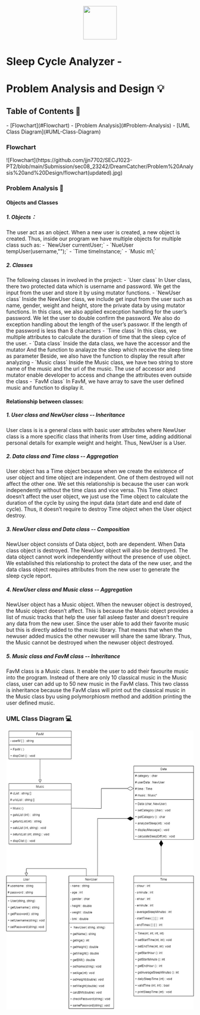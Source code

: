<p align="center">
  <img src="." width="90" height="90">
</p>

<h1>Sleep Cycle Analyzer - </h1>
<h1>Problem Analysis and Design 💡</h1>
<h2>Table of Contents 🧾 </h2>
- [Flowchart](#Flowchart)
- [Problem Analysis](#Problem-Analysis)
- [UML Class Diagram](#UML-Class-Diagram)

<h3>Flowchart</h3>
![Flowchart](https://github.com/jjn7702/SECJ1023-PT2/blob/main/Submission/sec08_23242/DreamCatcher/Problem%20Analysis%20and%20Design/flowchart(updated).jpg)

<h3>Problem Analysis 📝 </h3>
<h4>Objects and Classes</h4>
<h5> 1. Objects：</h5>
  The user act as an object. When a new user is created, a new object is created. Thus, inside our program we have multiple objects for multiple class such as:
  - `NewUser currentUser;`
  - `NueUser tempUser(username,"");`
  - `Time timeInstance;`
  - `Music m1;`

<h5> 2. Classes </h5>
  The following classes in involved in the project:
  - `User class`
    In User class, there two protected data which is username and password. We get the input from the user and store it by using mutator functions. 
  - `NewUser class`
    Inside the NewUser class, we include get input from the user such as name, gender, weight and height, store the private data by  using mutator functions.
    In this class, we also applied excecption handling for the user’s password. We let the user to double confirm the password.
    We also do exception handling about the length of the user’s passwor.  If the length of the password is less than 8 characters 
  - `Time class`
    In this class, we multiple attributes to calculate the duration of time that the sleep cylce of the user. 
  - `Data class`
    Inside the data class, we have the accessor and the mutator
    And the function to analayze the sleep which receive the sleep time as parameter
    Beside, we also have the function to display the result after analyzing 
  - `Music class`
    Inside the Music class, we have two string to store name of the music and the url of the music.
    The use of accessor and mutator enable developer to access and change the attributes even outside the class 
  - `FavM class`
    In FavM, we have array to save the user defined music and function to display it.

<h4> Relationship between classes: </h4>
<h5>1. User class and NewUser class -- Inheritance</h5>
User class is is a general class with basic user attributes where NewUser class is a more specific class that inherits from User time, adding additional personal details for example weight and height. Thus, NewUser is a User. 

<h5> 2. Data class and Time class -- Aggregation</h5>
User object has a Time object because when we create the existence of user object and time object are independent. One of them destroyed will not affect the other one. We set this relationship is because the user can work independently without the time class and vice versa. This Time object doesn’t affect the user object, we just use the Time object to calculate the duration of the cycle by using the input data (start date and end date of cycle). Thus, it doesn’t require to destroy Time object when the User object destroy. 

<h5> 3. NewUser class and Data class -- Composition </h5>
NewUser object consists of Data object, both are dependent. When Data class object is destroyed. The NewUser object will also be destroyed. The data object cannot work independently without the presence of use object. We established this relationship to protect the data of the new user, and the data class object requires attributes from the new user to generate the sleep cycle report. 

<h5> 4. NewUser class and Music class -- Aggregation </h5>
NewUser object has a Music object. When the newuser object is destroyed, the Music object doesn’t affect. This is because the Music object provides a list of music tracks that help the user fall asleep faster and doesn’t require any data from the new user. Since the user able to add their favorite music but this is directly added to the music library. That means that when the newuser added musics the other newuser will share the same library. Thus, the Music cannot be destroyed when the newuser object destroyed. 

<h5> 5. Music class and FavM class -- Inheritance </h5>
FavM class is a Music class. It enable the user to add their favourite music into the program. Instead of there are only 10 classical music in the Music class, user can add up to 50 new music in the FavM class. This two classs is inheritance because the FavM class will print out the classical music in the Music class byu using polymorphiosm method and addition printing the user defined music. 

<h3> UML Class Diagram 💻</h3>

![UML diagram](https://github.com/jjn7702/SECJ1023-PT2/blob/main/Submission/sec08_23242/DreamCatcher/Problem%20Analysis%20and%20Design/DreamCatcherUMLDiagram.jpg)

